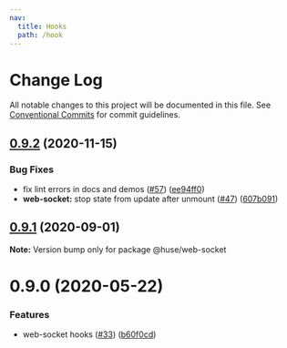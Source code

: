 ```yaml
---
nav:
  title: Hooks
  path: /hook
---
```


# Change Log

All notable changes to this project will be documented in this file.
See [Conventional Commits](https://conventionalcommits.org) for commit guidelines.

## [0.9.2](https://github.com/ecomfe/react-hooks/compare/@huse/web-socket@0.9.0...@huse/web-socket@0.9.2) (2020-11-15)


### Bug Fixes

* fix lint errors in docs and demos ([#57](https://github.com/ecomfe/react-hooks/issues/57)) ([ee94ff0](https://github.com/ecomfe/react-hooks/commit/ee94ff02bf09696374ca4250c496a4dec0cbe02a))
* **web-socket:** stop state from update after unmount ([#47](https://github.com/ecomfe/react-hooks/issues/47)) ([607b091](https://github.com/ecomfe/react-hooks/commit/607b09137034480f916ee13fc47ae0d71158337f))





## [0.9.1](https://github.com/ecomfe/react-hooks/compare/@huse/web-socket@0.9.0...@huse/web-socket@0.9.1) (2020-09-01)

**Note:** Version bump only for package @huse/web-socket





# 0.9.0 (2020-05-22)


### Features

* web-socket hooks ([#33](https://github.com/ecomfe/react-hooks/issues/33)) ([b60f0cd](https://github.com/ecomfe/react-hooks/commit/b60f0cdcb614cd58c94f5362e7ce70f3ed1844ed))
